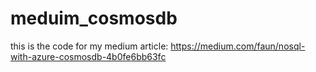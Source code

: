 # meduim_cosmosdb
this is the code for my medium article:
https://medium.com/faun/nosql-with-azure-cosmosdb-4b0fe6bb63fc
